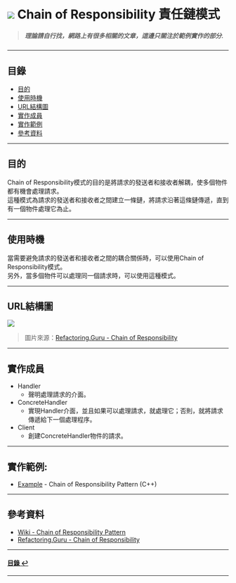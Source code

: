 # ![](https://drive.google.com/uc?id=10INx5_pkhMcYRdx_OO4rXNXxcsvPtBYq) Chain of Responsibility 責任鏈模式  
> ##### 理論請自行找，網路上有很多相關的文章，這邊只關注於範例實作的部分.

---

<!--ts-->
## 目錄
* [目的](#目的)
* [使用時機](#使用時機)
* [URL結構圖](#url結構圖)
* [實作成員](#實作成員)
* [實作範例](#實作範例)
* [參考資料](#參考資料)
<!--te-->

---

## 目的
Chain of Responsibility模式的目的是將請求的發送者和接收者解耦，使多個物件都有機會處理請求。<br>
這種模式為請求的發送者和接收者之間建立一條鏈，將請求沿著這條鏈傳遞，直到有一個物件處理它為止。

---

## 使用時機
當需要避免請求的發送者和接收者之間的耦合關係時，可以使用Chain of Responsibility模式。<br>
另外，當多個物件可以處理同一個請求時，可以使用這種模式。

---

## URL結構圖
![](https://drive.google.com/uc?id=1LPblDiCj6Qee0-82vRdYN-RcUZIDOgOb)
> 圖片來源：[Refactoring.Guru - Chain of Responsibility](https://refactoring.guru/design-patterns/chain-of-responsibility)

---

## 實作成員
* Handler
  * 聲明處理請求的介面。
* ConcreteHandler
  * 實現Handler介面，並且如果可以處理請求，就處理它；否則，就將請求傳遞給下一個處理程序。
* Client
  * 創建ConcreteHandler物件的請求。

---

## 實作範例:
- [Example](https://github.com/RC-Dev-Tech/design-pattern-chain-of-responsibility/blob/main/C%2B%2B/main.cpp) - Chain of Responsibility Pattern (C++) 

---

## 參考資料
* [Wiki - Chain of Responsibility Pattern](https://en.wikipedia.org/wiki/Chain-of-responsibility_pattern) <br>
* [Refactoring.Guru - Chain of Responsibility](https://refactoring.guru/design-patterns/chain-of-responsibility) <br>

---

<!--ts-->
#### [目錄 ↩](#目錄)
<!--te-->
---
